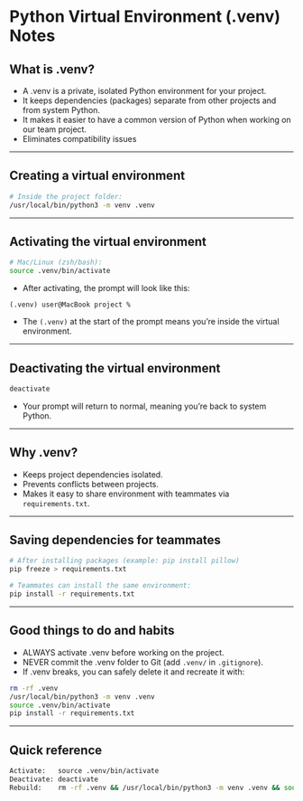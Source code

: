 # Python Virtual Environment (.venv) Notes

## What is .venv?
- A .venv is a private, isolated Python environment for your project.
- It keeps dependencies (packages) separate from other projects and from system Python.
- It makes it easier to have a common version of Python when working on our team project.
- Eliminates compatibility issues

---

## Creating a virtual environment
```bash
# Inside the project folder:
/usr/local/bin/python3 -m venv .venv
```

---

## Activating the virtual environment
```bash
# Mac/Linux (zsh/bash):
source .venv/bin/activate
```
- After activating, the prompt will look like this:
```
(.venv) user@MacBook project %
```
- The `(.venv)` at the start of the prompt means you’re inside the virtual environment.

---

## Deactivating the virtual environment
```bash
deactivate
```
- Your prompt will return to normal, meaning you’re back to system Python.

---

## Why .venv?
- Keeps project dependencies isolated.
- Prevents conflicts between projects.
- Makes it easy to share environment with teammates via `requirements.txt`.

---

## Saving dependencies for teammates
```bash
# After installing packages (example: pip install pillow)
pip freeze > requirements.txt

# Teammates can install the same environment:
pip install -r requirements.txt
```

---

## Good things to do and habits
- ALWAYS activate .venv before working on the project.
- NEVER commit the .venv folder to Git (add `.venv/` in `.gitignore`).
- If .venv breaks, you can safely delete it and recreate it with:
```bash
rm -rf .venv
/usr/local/bin/python3 -m venv .venv
source .venv/bin/activate
pip install -r requirements.txt
```

---

## Quick reference
```bash
Activate:   source .venv/bin/activate
Deactivate: deactivate
Rebuild:    rm -rf .venv && /usr/local/bin/python3 -m venv .venv && source .venv/bin/activate && pip install -r requirements.txt
```
